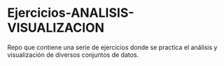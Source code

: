# Ejercicios-ANALISIS-VISUALIZACION
Repo que contiene una serie de ejercicios donde se practica el análisis y visualización de diversos conjuntos de datos.
